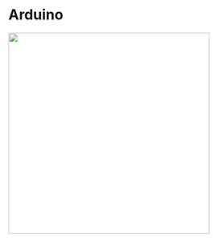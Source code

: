 # Arduino

<img src = "https://www.makerzine.com.br/wp-content/uploads/2021/02/1024px-ArduinoLogo_%C2%AE.svg_.png" width = "400" heigth = "500">
